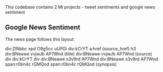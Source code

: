 This codebase contains 2 Ml projects - tweet sentiments and google news sentiment


## Google News Sentiment

The news page follows this layout:

div:ZINbbc xpd O9g5cc uUPGi
	div:kCrYT
		a:href (source_href)
		h3
			div:BNeawe vvjwJb AP7Wnd (title)
		div:BNeawe vvjwJb AP7Wnd (source)
	div
	div:kCrYT
		div
			div:BNeawe s3v9rd AP7Wnd
				div:BNeawe s3v9rd AP7Wnd
					span:r0bn4c rQMQod
					span:r0bn4c rQMQod
					<text> (synopsis)